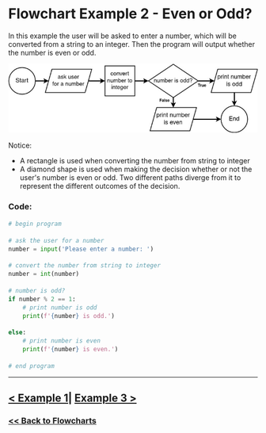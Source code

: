 # Flowchart Example 2 - Even or Odd?

In this example the user will be asked to enter a number, which will be converted from a string to an integer. Then the program will output whether the number is even or odd.

![Flowchart Example 2](./flowchart_images/flowchart_example_2.jpg)

Notice:

- A rectangle is used when converting the number from string to integer
- A diamond shape is used when making the decision whether or not the user's number is even or odd. Two different paths diverge from it to represent the different outcomes of the decision.

### Code:

```python
# begin program

# ask the user for a number
number = input('Please enter a number: ')

# convert the number from string to integer
number = int(number)

# number is odd?
if number % 2 == 1:
    # print number is odd
    print(f'{number} is odd.')

else:
    # print number is even
    print(f'{number} is even.')

# end program
```

---

## [< Example 1](./flowchart_example_1.md)| [Example 3 >](./flowchart_example_3.md)

### [<< Back to Flowcharts](/docs/flowcharts/)